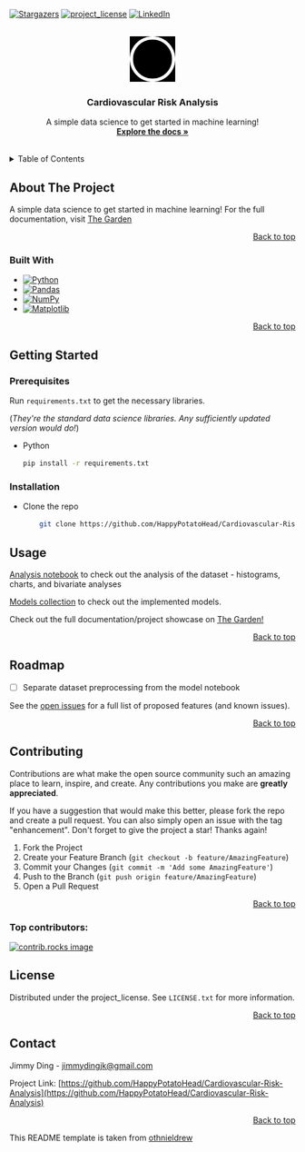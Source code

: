 <a id="readme-top"></a>

<!-- PROJECT SHIELDS -->
<!--
*** I'm using markdown "reference style" links for readability.
*** Reference links are enclosed in brackets [ ] instead of parentheses ( ).
*** See the bottom of this document for the declaration of the reference variables
*** for contributors-url, forks-url, etc. This is an optional, concise syntax you may use.
*** https://www.markdownguide.org/basic-syntax/#reference-style-links
-->
<!-- [![Contributors][contributors-shield]][contributors-url] -->
<!-- [![Forks][forks-shield]][forks-url] -->
[![Stargazers][stars-shield]][stars-url]
[![project_license][license-shield]][license-url]
[![LinkedIn][linkedin-shield]][linkedin-url]
<!-- [![Issues][issues-shield]][issues-url] -->


<!-- PROJECT LOGO -->
<br />
<div align="center">
  <a href="https://github.com/HappyPotatoHead/Cardiovascular-Risk-Analysis">
    <img src="images/logo_light.png" alt="Logo" width="80" height="80">
  </a>

<h3 align="center">Cardiovascular Risk Analysis</h3>

  <p align="center">
    A simple data science to get started in machine learning!
    <br />
    <a href="https://github.com/HappyPotatoHead/Cardiovascular-Risk-Analysis"><strong>Explore the docs »</strong></a>
    <br />
    <br />
    <!-- <a href="https://github.com/HappyPotatoHead/Cardiovascular-Risk-Analysis">View Demo</a>
    &middot;
    <a href="https://github.com/HappyPotatoHead/Cardiovascular-Risk-Analysis/issues/new?labels=bug&template=bug-report---.md">Report Bug</a>
    &middot;
    <a href="https://github.com/HappyPotatoHead/Cardiovascular-Risk-Analysis/issues/new?labels=enhancement&template=feature-request---.md">Request Feature</a> -->
  </p>
</div>



<!-- TABLE OF CONTENTS -->
<details>
  <summary>Table of Contents</summary>
  <ol>
    <li>
      <a href="#about-the-project">About The Project</a>
      <ul>
        <li><a href="#built-with">Built With</a></li>
      </ul>
    </li>
    <li>
      <a href="#getting-started">Getting Started</a>
      <ul>
        <li><a href="#prerequisites">Prerequisites</a></li>
        <li><a href="#installation">Installation</a></li>
      </ul>
    </li>
    <li><a href="#usage">Usage</a></li>
    <li><a href="#roadmap">Roadmap</a></li>
    <li><a href="#contributing">Contributing</a></li>
    <li><a href="#license">License</a></li>
    <li><a href="#contact">Contact</a></li>
    <li><a href="#acknowledgments">Acknowledgments</a></li>
  </ol>
</details>



<!-- ABOUT THE PROJECT -->
## About The Project

<!-- [![Product Name Screen Shot][product-screenshot]](https://example.com) -->

A simple data science to get started in machine learning! For the full documentation, visit [The Garden](https://happypotatohead.github.io/project-garden/Data-Analysis--and--Machine-Learning/Cardiovascular-Risk-Analysis)


<p align="right"><a href="#readme-top">Back to top</a></p>



### Built With

* [![Python][Python]][Python-url]
* [![Pandas][Pandas]][Pandas-url]
* [![NumPy][NumPy]][NumPy-url]
* [![Matplotlib][Matplotlib]][Matplotlib-url]

<!-- * [![Next][Next.js]][Next-url]
* [![React][React.js]][React-url]
* [![Vue][Vue.js]][Vue-url]
* [![Angular][Angular.io]][Angular-url]
* [![Svelte][Svelte.dev]][Svelte-url]
* [![Laravel][Laravel.com]][Laravel-url]
* [![Bootstrap][Bootstrap.com]][Bootstrap-url]
* [![JQuery][JQuery.com]][JQuery-url] -->

<p align="right"><a href="#readme-top">Back to top</a></p>



<!-- GETTING STARTED -->
## Getting Started

### Prerequisites

Run `requirements.txt` to get the necessary libraries. 

(*They're the standard data science libraries. Any sufficiently updated version would do!*)
* Python
  ```sh
  pip install -r requirements.txt
  ```

### Installation

* Clone the repo
    ```sh
        git clone https://github.com/HappyPotatoHead/Cardiovascular-Risk-Analysis.git
    ```

<!-- USAGE EXAMPLES -->
## Usage

[Analysis notebook](https://github.com/HappyPotatoHead/Cardiovascular-Risk-Analysis/blob/main/analysis.ipynb) to check out the analysis of the dataset - histograms, charts, and bivariate analyses

[Models collection](https://github.com/HappyPotatoHead/Cardiovascular-Risk-Analysis/tree/main/models) to check out the implemented models.  

Check out the full documentation/project showcase on [The Garden!](https://happypotatohead.github.io/project-garden/Data-Analysis--and--Machine-Learning/Cardiovascular-Risk-Analysis)


<p align="right"><a href="#readme-top">Back to top</a></p>



<!-- ROADMAP -->
## Roadmap

- [ ] Separate dataset preprocessing from the model notebook 

See the [open issues](https://github.com/HappyPotatoHead/Cardiovascular-Risk-Analysis/issues) for a full list of proposed features (and known issues).

<p align="right"><a href="#readme-top">Back to top</a></p>



<!-- CONTRIBUTING -->
## Contributing

Contributions are what make the open source community such an amazing place to learn, inspire, and create. Any contributions you make are **greatly appreciated**.

If you have a suggestion that would make this better, please fork the repo and create a pull request. You can also simply open an issue with the tag "enhancement".
Don't forget to give the project a star! Thanks again!

1. Fork the Project
2. Create your Feature Branch (`git checkout -b feature/AmazingFeature`)
3. Commit your Changes (`git commit -m 'Add some AmazingFeature'`)
4. Push to the Branch (`git push origin feature/AmazingFeature`)
5. Open a Pull Request

<p align="right"><a href="#readme-top">Back to top</a></p>

### Top contributors:

<a href="https://github.com/HappyPotatoHead/Cardiovascular-Risk-Analysis/graphs/contributors">
  <img src="https://contrib.rocks/image?repo=HappyPotatoHead/Cardiovascular-Risk-Analysis" alt="contrib.rocks image" />
</a>



<!-- LICENSE -->
## License

Distributed under the project_license. See `LICENSE.txt` for more information.

<p align="right"><a href="#readme-top">Back to top</a></p>



<!-- CONTACT -->
## Contact

Jimmy Ding - jimmydingjk@gmail.com

Project Link: [https://github.com/HappyPotatoHead/Cardiovascular-Risk-Analysis](https://github.com/HappyPotatoHead/Cardiovascular-Risk-Analysis)

<p align="right"><a href="#readme-top">Back to top</a></p>



<!-- ACKNOWLEDGMENTS
## Acknowledgments

* []()
* []()
* []() -->

<!-- <p align="right"><a href="#readme-top">Back to top</a></p> -->

This README template is taken from [othnieldrew](https://github.com/othneildrew/Best-README-Template) 

<!-- MARKDOWN LINKS & IMAGES -->
<!-- https://www.markdownguide.org/basic-syntax/#reference-style-links -->
[contributors-shield]: https://img.shields.io/github/contributors/HappyPotatoHead/Cardiovascular-Risk-Analysis.svg?style=for-the-badge
[contributors-url]: https://github.com/HappyPotatoHead/Cardiovascular-Risk-Analysis/graphs/contributors

[forks-shield]: https://img.shields.io/github/forks/HappyPotatoHead/Cardiovascular-Risk-Analysis.svg?style=for-the-badge
[forks-url]: https://github.com/HappyPotatoHead/Cardiovascular-Risk-Analysis/network/members

[stars-shield]: https://img.shields.io/github/stars/HappyPotatoHead/Cardiovascular-Risk-Analysis.svg?style=for-the-badge
[stars-url]: https://github.com/HappyPotatoHead/Cardiovascular-Risk-Analysis/stargazers

[issues-shield]: https://img.shields.io/github/issues/HappyPotatoHead/Cardiovascular-Risk-Analysis.svg?style=for-the-badge
[issues-url]: https://github.com/HappyPotatoHead/Cardiovascular-Risk-Analysis/issues

[license-shield]: https://img.shields.io/github/license/HappyPotatoHead/Cardiovascular-Risk-Analysis.svg?style=for-the-badge
[license-url]: https://github.com/HappyPotatoHead/Cardiovascular-Risk-Analysis/blob/main/LICENSE.txt

[linkedin-shield]: https://img.shields.io/badge/-LinkedIn-black.svg?style=for-the-badge&logo=linkedin&colorB=555
[linkedin-url]: https://linkedin.com/in/jimmy-ding

[product-screenshot]: images/screenshot.png

[Python]: https://img.shields.io/badge/Python-3776AB?logo=python&logoColor=fff
[Python-url]: https://www.python.org/

[Pandas]: https://img.shields.io/badge/Pandas-150458?logo=pandas&logoColor=fff
[Pandas-url]: https://pandas.pydata.org/

[Matplotlib]: https://custom-icon-badges.demolab.com/badge/Matplotlib-71D291?logo=matplotlib&logoColor=fff
[Matplotlib-url]: https://matplotlib.org/

[NumPy]: https://img.shields.io/badge/NumPy-4DABCF?logo=numpy&logoColor=fff
[NumPy-url]: https://numpy.org/

[Next.js]: https://img.shields.io/badge/next.js-000000?style=for-the-badge&logo=nextdotjs&logoColor=white
[Next-url]: https://nextjs.org/
[React.js]: https://img.shields.io/badge/React-20232A?style=for-the-badge&logo=react&logoColor=61DAFB
[React-url]: https://reactjs.org/
[Vue.js]: https://img.shields.io/badge/Vue.js-35495E?style=for-the-badge&logo=vuedotjs&logoColor=4FC08D
[Vue-url]: https://vuejs.org/
[Angular.io]: https://img.shields.io/badge/Angular-DD0031?style=for-the-badge&logo=angular&logoColor=white
[Angular-url]: https://angular.io/
[Svelte.dev]: https://img.shields.io/badge/Svelte-4A4A55?style=for-the-badge&logo=svelte&logoColor=FF3E00
[Svelte-url]: https://svelte.dev/
[Laravel.com]: https://img.shields.io/badge/Laravel-FF2D20?style=for-the-badge&logo=laravel&logoColor=white
[Laravel-url]: https://laravel.com
[Bootstrap.com]: https://img.shields.io/badge/Bootstrap-563D7C?style=for-the-badge&logo=bootstrap&logoColor=white
[Bootstrap-url]: https://getbootstrap.com
[JQuery.com]: https://img.shields.io/badge/jQuery-0769AD?style=for-the-badge&logo=jquery&logoColor=white
[JQuery-url]: https://jquery.com 
